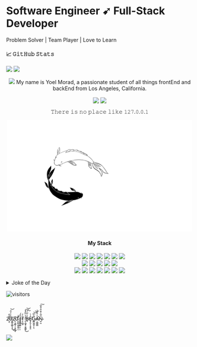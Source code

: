 # Software Engineer ➹ Full-Stack Developer 
Problem Solver | Team Player | Love to Learn

#### &#x1f4c8; 𝙶𝚒𝚝𝙷𝚞𝚋 𝚂𝚝𝚊𝚝𝚜
<img src="https://github-readme-stats.vercel.app/api?username=yoel0&count_private=true&include_all_commits=true&theme=graywhite&show_icons=true&hide_title=true&hide_border=true&hide=stars,issues" /> <img src="https://github-readme-stats.vercel.app/api/top-langs/?username=yoel0&langs_count=10&layout=compact&theme=vue&hide_title=true&hide_border=true&hide=html" />

<p align="center">
<img src="https://raw.githubusercontent.com/yoel0/yoel0/master/wave.gif" width="30px" /> My name is Yoel Morad, a passionate student of all things frontEnd and backEnd from Los Angeles, California.
</p>
<p align="center">
<a href="https://www.linkedin.com/in/yoelmorad/" target="_blank"><img src="https://img.shields.io/badge/-0072b1?style=plastic&logo=Linkedin&logoColor=white" align="center" /></a>
<a href="mailto:yoelgabriel.m@gmail.com" target="_blank"><img src="https://img.shields.io/badge/-c14438?style=plastic&logo=Gmail&logoColor=white" align="center" /></a>
</p>
<p align="center">
𝚃𝚑𝚎𝚛𝚎 𝚒𝚜 𝚗𝚘 𝚙𝚕𝚊𝚌𝚎 𝚕𝚒𝚔𝚎 𝟷𝟸𝟽.𝟶.𝟶.𝟷
</p>
<p align="center">
<img src="koi.gif" height="300px" />
</p>

<h4 align="center">My Stack</h4>
<p align="center">
<img src="https://img.shields.io/badge/-JavaScript-black?style=flat-square&logo=javascript" />
<img src="https://img.shields.io/badge/-MongoDB-black?style=flat-square&logo=mongodb" />
<img src="https://img.shields.io/badge/-Express-black?style=flat-square&logo=express" />
<img src="https://img.shields.io/badge/-ReactJS-black?style=flat-square&logo=react" />
<img src="https://img.shields.io/badge/-NodeJS-black?style=flat-square&logo=Node.js" />
<img src="https://img.shields.io/badge/-Python3-black?style=flat-square&logo=Python" />
<img src="https://img.shields.io/badge/-Django-black?style=flat-square&logo=django&logoColor=006400" />
<br />
<img src="https://img.shields.io/badge/-PostgreSQL-black?style=flat-square&logo=postgresql&logoColor=336791" />
<img src="https://img.shields.io/badge/-GraphQL-black?style=flat-square&logo=graphql&logoColor=E10098" />
<img src="https://img.shields.io/badge/-Apollo%20GraphQL-black?style=flat-square&logo=apollo-graphql&logoColor=311C87" />
<img src="https://img.shields.io/badge/-Jupyter-black?style=flat-square&logo=jupyter" />
<img src="https://img.shields.io/badge/-Postman-black?style=flat-square&logo=postman&logoColor=FF6C37" />
<br />
<img src="https://img.shields.io/badge/-Material_UI-black?style=flat-square&logo=material-ui&logoColor=0081CB" />
<img src="https://img.shields.io/badge/-Sass-black?style=flat-square&logo=sass&logoColor=CC6699" />
<img src="https://img.shields.io/badge/-Bootstrap-black?style=flat-square&logo=bootstrap&logoColor=563D7C" />
<img src="https://img.shields.io/badge/-CSS3-black?style=flat-square&logo=css3&logoColor=1572B6" />
<img src="https://img.shields.io/badge/-HTML5-black?style=flat-square&logo=html5&logoColor=E34F26" />
<img src="https://img.shields.io/badge/-Git-black?style=flat-square&logo=git" />
<img src="https://img.shields.io/badge/-GitHub-black?style=flat-square&logo=github&logoColor=181717" />
</p>


<details>
<summary>Joke of the Day</summary>
<img src="https://readme-jokes.vercel.app/api?theme=vue" />
</details>
 
![visitors](https://komarev.com/ghpvc/?username=yoel0&color=lightgray)
<br>
<br>
<br>

2̶̧̨̛͋͋0̵̨̳̯͖̺͎̟́̀͗̓̋̇̕͜͜͝2̵̙̜̘͇̩͕̤̭̖͎̌0̴͍̰̺̦͍̱̭̗̎̉͘̕ͅ ̷̢̞̖͖̻̞̦͕́Ȉ̶̯̱͚̑́T̷͕̜̳̠͛̓ ̵̙̖͚͓͔̰̖͇̙̒̔̈̏̓̽͜͠͝B̶̬̓͗̅͗͠Ȩ̴̙̮̦̖̭̟̱̒͛̕G̷̼̳̰̱̮̜͂̀͆͝͝ͅͅA̶̛̠̫͇͇̲̓̍̂͗̉N̴̫̹͈̑̅͛͐̐̐͐̂̅͠
<br>
<br>
<BR>
<img src="https://github-profile-trophy.vercel.app/?username=yoel0&title=Joined2020" />

<!--
**yoel0/yoel0** is a ✨ _special_ ✨ repository because its `README.md` (this file) appears on your GitHub profile.

Here are some ideas to get you started:

- 🔭 I’m currently working on ...
- 🌱 I’m currently learning ...
- 👯 I’m looking to collaborate on ...
- 🤔 I’m looking for help with ...
- 💬 Ask me about ...
- 📫 How to reach me: ...
- 😄 Pronouns: ...
- ⚡ Fun fact: ...
-->
